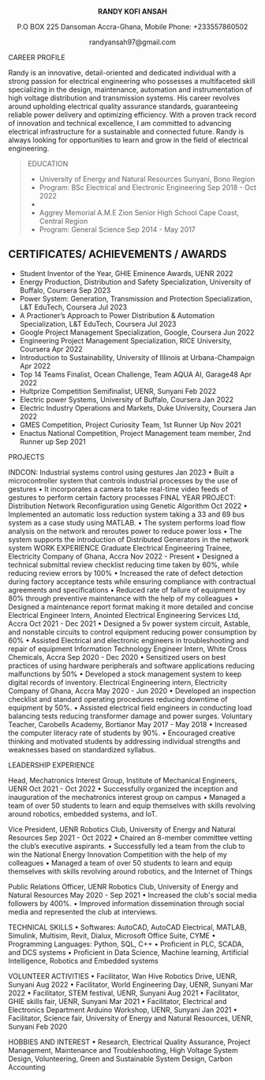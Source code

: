 <p align="center"><strong>RANDY KOFI ANSAH </strong></p>

<p align="center">P.O BOX 225 Dansoman Accra-Ghana, Mobile Phone: +233557860502</p>                             
<p align="center"><font-size="+2">randyansah97@gmail.com</font></p>


<p>CAREER PROFILE</p>

Randy is an innovative, detail-oriented and dedicated individual with a strong passion for electrical engineering who
possesses a multifaceted skill specializing in the design, maintenance, automation and instrumentation of high voltage
distribution and transmission systems. His career revolves around upholding electrical quality assurance standards,
guaranteeing reliable power delivery and optimizing efficiency. With a proven track record of innovation and technical
excellence, I am committed to advancing electrical infrastructure for a sustainable and connected future. Randy is always
looking for opportunities to learn and grow in the field of electrical engineering.

>EDUCATION
> - University of Energy and Natural Resources Sunyani, Bono Region
> - Program: BSc Electrical and Electronic Engineering Sep 2018 - Oct 2022
> - 
> - Aggrey Memorial A.M.E Zion Senior High School Cape Coast, Central Region
> - Program: General Science Sep 2014 - May 2017




## CERTIFICATES/ ACHIEVEMENTS / AWARDS

* Student Inventor of the Year, GHIE Eminence Awards, UENR 2022
* Energy Production, Distribution and Safety Specialization, University of Buffalo, Coursera Sep 2023
* Power System: Generation, Transmission and Protection Specialization, L&T EduTech, Coursera Jul 2023
* A Practioner’s Approach to Power Distribution & Automation Specialization, L&T EduTech, Coursera Jul 2023
* Google Project Management Specialization, Google, Coursera Jun 2022
* Engineering Project Management Specialization, RICE University, Coursera Apr 2022
* Introduction to Sustainability, University of Illinois at Urbana-Champaign Apr 2022
* Top 14 Teams Finalist, Ocean Challenge, Team AQUA AI, Garage48 Apr 2022
* Hultprize Competition Semifinalist, UENR, Sunyani Feb 2022
* Electric power Systems, University of Buffalo, Coursera Jan 2022
* Electric Industry Operations and Markets, Duke University, Coursera Jan 2022
* GMES Competition, Project Curiosity Team, 1st Runner Up Nov 2021
* Enactus National Competition, Project Management team member, 2nd Runner up Sep 2021


PROJECTS

INDCON: Industrial systems control using gestures Jan 2023
• Built a microcontroller system that controls industrial processes by the use of gestures
• It incorporates a camera to take real-time video feeds of gestures to perform certain factory processes
FINAL YEAR PROJECT: Distribution Network Reconfiguration using Genetic Algorithm Oct 2022
• Implemented an automatic loss reduction system taking a 33 and 69 bus system as a case study using MATLAB.
• The system performs load flow analysis on the network and reroutes power to reduce power loss
• The system supports the introduction of Distributed Generators in the network system
WORK EXPERIENCE
Graduate Electrical Engineering Trainee, Electricity Company of Ghana, Accra Nov 2022 - Present
• Designed a technical submittal review checklist reducing time taken by 60%, while reducing review errors by 100%
• Increased the rate of defect detection during factory acceptance tests while ensuring compliance with contractual
agreements and specifications
• Reduced rate of failure of equipment by 80% through preventive maintenance with the help of my colleagues
• Designed a maintenance report format making it more detailed and concise
Electrical Engineer Intern, Anointed Electrical Engineering Services Ltd, Accra Oct 2021 - Dec 2021
• Designed a 5v power system circuit, Astable, and nonstable circuits to control equipment reducing power consumption
by 60%
• Assisted Electrical and electronic engineers in troubleshooting and repair of equipment
Information Technology Engineer Intern, White Cross Chemicals, Accra Sep 2020 - Dec 2020
• Sensitized users on best practices of using hardware peripherals and software applications reducing malfunctions by
50%
• Developed a stock management system to keep digital records of inventory.
Electrical Engineering intern, Electricity Company of Ghana, Accra May 2020 - Jun 2020
• Developed an inspection checklist and standard operating procedures reducing downtime of equipment by 50%.
• Assisted electrical field engineers in conducting load balancing tests reducing transformer damage and power surges.
Voluntary Teacher, Carobells Academy, Bortianor May 2017 - May 2018
• Increased the computer literacy rate of students by 90%.
• Encouraged creative thinking and motivated students by addressing individual strengths and weaknesses based on
standardized syllabus.


LEADERSHIP EXPERIENCE

Head, Mechatronics Interest Group, Institute of Mechanical Engineers, UENR Oct 2021 - Oct 2022
• Successfully organized the inception and inauguration of the mechatronics interest group on campus
• Managed a team of over 50 students to learn and equip themselves with skills revolving around robotics, embedded
systems, and IoT.

Vice President, UENR Robotics Club, University of Energy and Natural Resources Sep 2021 - Oct 2022
• Chaired an 8-member committee vetting the club’s executive aspirants.
• Successfully led a team from the club to win the National Energy Innovation Competition with the help of my
colleagues
• Managed a team of over 50 students to learn and equip themselves with skills revolving around robotics, and the
Internet of Things

Public Relations Officer, UENR Robotics Club, University of Energy and Natural Resources May 2020 - Sep 2021
• Increased the club's social media followers by 400%.
• Improved information dissemination through social media and represented the club at interviews.


TECHNICAL SKILLS
• Softwares: AutoCAD, AutoCAD Electrical, MATLAB, Simulink, Multisim, Revit, Dialux, Microsoft Office Suite,
CYME
• Programming Languages: Python, SQL, C++
• Proficient in PLC, SCADA, and DCS systems
• Proficient in Data Science, Machine learning, Artificial Intelligence, Robotics and Embedded systems

VOLUNTEER ACTIVITIES
• Facilitator, Wan Hive Robotics Drive, UENR, Sunyani Aug 2022
• Facilitator, World Engineering Day, UENR, Sunyani Mar 2022
• Facilitator, STEM festival, UENR, Sunyani Aug 2021
• Facilitator, GHIE skills fair, UENR, Sunyani Mar 2021
• Facilitator, Electrical and Electronics Department Arduino Workshop, UENR, Sunyani Jan 2021
• Facilitator, Science fair, University of Energy and Natural Resources, UENR, Sunyani Feb 2020

HOBBIES AND INTEREST
• Research, Electrical Quality Assurance, Project Management, Maintenance and Troubleshooting, High Voltage
System Design, Volunteering, Green and Sustainable System Design, Carbon Accounting



